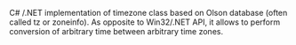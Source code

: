 C# /.NET implementation of timezone class based on Olson database (often called tz or zoneinfo). As opposite to Win32/.NET API, it allows to perform conversion of arbitrary time between arbitrary time zones.

